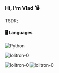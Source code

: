 
### Hi, I'm Vlad :bomb:

TSDR;

#### 🖥️ Languages
![Python](https://img.shields.io/badge/lang-python-db4ddb?style=for-the-badge&logo=python&logoColor=white)

<p><img align="center" src="https://github-readme-stats.vercel.app/api?username=lolitron-0&show_icons=true&locale=en&theme=synthwave&bg_color=00000000" alt="lolitron-0" /></p>

<p><img align="left" src="https://github-readme-stats.vercel.app/api/top-langs?username=lolitron-0&show_icons=true&locale=en&theme=synthwave&bg_color=00000000" alt="lolitron-0" /></p>
 
<!-- <p><img align="center" src="https://github-readme-streak-stats.herokuapp.com/?user=lolitron-0&theme=synthwave&bg_color=00000000" alt="streak" /></p> -->

 <p><img align="center" src="https://komarev.com/ghpvc/?username=lolitron-0" alt="lolitron-0" /></p>

<!--
#[![Top Langs](https://github-readme-stats.vercel.app/api/top-langs/?username=lolitron-0&theme=synthwave)](https://github.com/anuraghazra/github-readme-stats) 

[![Lolitron's GitHub stats](https://github-readme-stats.vercel.app/api?username=lolitron-0&theme=synthwave)](https://github.com/anuraghazra/github-readme-stats)
-->




